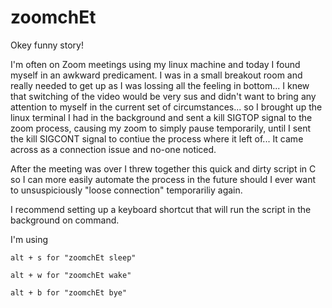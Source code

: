 # zoomchEt
Okey funny story!

I'm often on Zoom meetings using my linux machine and today I found myself in an awkward predicament. I was in a small breakout room and really needed to get up as I was lossing all the feeling in bottom...
I knew that switching of the video would be very sus and didn't want to bring any attention to myself in the current set of circumstances...
so I brought up the linux terminal I had in the background and sent a kill SIGTOP signal to the zoom process, causing my zoom to simply pause temporarily, until I sent the kill SIGCONT signal to contiue the process where it left of... It came across as a connection issue and no-one noticed.

After the meeting was over I threw together this quick and dirty script in C so I can more easily automate the process in the future should I ever want to unsuspiciously "loose connection" temporariliy again.

I recommend setting up a keyboard shortcut that will run the script in the background on command.

I'm using 

  ```alt + s for "zoomchEt sleep"```
  
  ```alt + w for "zoomchEt wake"```

  ```alt + b for "zoomchEt bye"```
  
